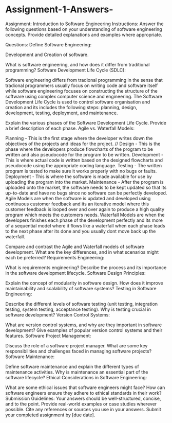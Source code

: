 # Assignment-1-Answers-
Assignment: Introduction to Software Engineering Instructions: Answer the following questions based on your understanding of software engineering concepts. Provide detailed explanations and examples where appropriate.

Questions: Define Software Engineering: 

Development and Creation of software.

What is software engineering, and how does it differ from traditional programming? Software Development Life Cycle (SDLC): 

Software engineering differs from tradional programming in the sense that tradional programmers usually focus on writing code and software itself while software engineering focuses on constructing the structure of the software using complex computer science and engineering. The Software Development Life Cycle is used to control software organisation and creation and its includes the following steps: planning, design, development, testing, deployment, and maintenance.

Explain the various phases of the Software Development Life Cycle. Provide a brief description of each phase. Agile vs. Waterfall Models:

Planning - This is the first stage where the developer writes down the objectives of the projects and ideas for the project. // 
Design - This is the phase where the developers produce flowcharts of the program to be written and also pseudocode for the program to be written. 
Development - This is where actual code is written based on the designed flowcharts and pseudocode using the appropriate coding language.
Testing - The written program is tested to make sure it works properly with no bugs or faults.
Deployment - This is where the software is made available for use by uploading the program into the market. 
Maintenance - After the program is uploaded onto the market, the software needs to be kept updated so that its up-to-date and have no bugs since no software can be perfectly developed.
Agile Models are when the software is updated and developed using continuous customer feedback and its an iterative model where this customer feedback is looped over and over again to produce a high quality program which meets the customers needs.
Waterfall Models are when the developers finishes each phase of the development perfectly and its more of a sequential model where it flows like a waterfall when each phase leads to the next phase after its done and you usually dont move back up the waterfall.

Compare and contrast the Agile and Waterfall models of software development. What are the key differences, and in what scenarios might each be preferred? Requirements Engineering: 




What is requirements engineering? Describe the process and its importance in the software development lifecycle. Software Design Principles:

Explain the concept of modularity in software design. How does it improve maintainability and scalability of software systems? Testing in Software Engineering:

Describe the different levels of software testing (unit testing, integration testing, system testing, acceptance testing). Why is testing crucial in software development? Version Control Systems:

What are version control systems, and why are they important in software development? Give examples of popular version control systems and their features. Software Project Management:

Discuss the role of a software project manager. What are some key responsibilities and challenges faced in managing software projects? Software Maintenance:

Define software maintenance and explain the different types of maintenance activities. Why is maintenance an essential part of the software lifecycle? Ethical Considerations in Software Engineering:

What are some ethical issues that software engineers might face? How can software engineers ensure they adhere to ethical standards in their work? Submission Guidelines: Your answers should be well-structured, concise, and to the point. Provide real-world examples or case studies wherever possible. Cite any references or sources you use in your answers. Submit your completed assignment by [due date].
